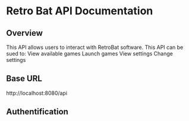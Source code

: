 # Retro Bat API Documentation
## Overview
This API allows users to interact with RetroBat software. This API can be sued to: 
View available games 
Launch games
View settings
Change settings
## Base URL
http://localhost:8080/api
## Authentification

